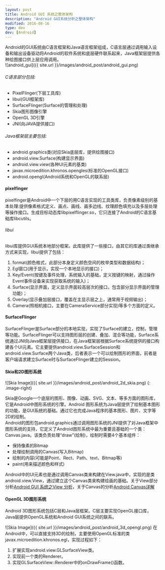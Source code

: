 ```yaml
---
layout: post
title: Android GUI 系统之整体架构
description: "Android GUI系统分析之整体架构"
modified: 2016-08-16
type: dev
dev: [Android]
---
```


Android的GUI系统由C语言框架和Java语言框架组成，C语言层通过调用输入设备和输出设备驱动将Android的软件系统和底层硬件联系起来，Java框架层提供各种绘图接口供上层应用调用。  
![android_gui]({{ site.url }}/images/android_post/android_gui.png)  

###### C语言部分包括:  

* PixelFlinger(下层工具库)
* libui(GUI框架库)
* SurfaceFlinger(Surface的管理和处理)
* Skia图形图像引擎
* OpenGL 3D引擎
* JNI(向JAVA提供接口)

###### Java框架层主要包括:

* android.graphics类(对应Skia底层库，提供绘图接口)
* android.view.Surface(构建显示界面)
* android.view.view(各种UI元素的基类)
* javax.microedition.khronos.opengles(标准的OpenGL接口)
* android.opengl(Android系统和OpenGL的联系层)   

<!-- more -->  

#### pixelfinger

pixelfinger是Android中一个下层的用C语言实现的工具类库，负责像素级别的基本处理:提供像素格式定义、画点、画线、画多边线、纹理颜色填充以及多层处理等操作接口。生成目标动态库libpixelflinger.so，它只连接了Android的C语言基础库libcutils。     

######  libui

libui库提供GUI系统本地部分框架。此库提供了一些接口，由其它的库通过类继承方式来实现，libui提供了包括：  
  1. format(颜色格式，此部分本身定义颜色空间的枚举类型和数据结构)；  
  2. Egl窗口(用于显示，实现一个本地显示的接口)；  
  3. Key/Event(按键及事件处理，系统输入的基础，定义按键的映射，通过操作Event事件设备来实现获取系统的输入)；  
  4. Surface(显示界面，定义显示界面较高层次的接口，包含部分显示界面的管理功能)；  
  5. Overlay(显示叠加层接口，覆盖在主显示层之上，通常用于视频输出)；  
  6. Camera(照相机接口，主要在CameraService部分实现)等多个方面的定义。      

#### SurfaceFlinger

SurfaceFlinger是Surface部分的本地实现，实现了Surface的建立，控制，管理等功能。SurfaceFlinger可以支持图形层的创建、叠加、混合等功能，Surface系统通过JNI向Java框架层提供接口，在Java框架层根据Surface系统提供的接口构建各个UI元素。它主要提供android.view.SurfaceSession和android.view.Surface两个Java类，后者表示一个可以绘制图形的界面，前者是客户端请求建立Surface时与SurfaceFlinger建立的Session。   



#### Skia和2D图形系统  
![Skia Image]({{ site.url }}/images/android_post/android_2d_skia.png)
{: .image-right}  

Skia是Google一个底层的图形、图像、动画、SVG、文本、等多方面的图形库，它是Android中图形系统的引擎。Android 图形系统为Java层提供了绘制基本图形的功能，是GUI系统的基础。通过它也完成Java程序的基本图形、图片、文字等2D的绘制。  
Android的图形包android.graphics通过调用图形系统的JNI提供了对Java框架中图形系统的支持，它定义了Android图形系统中最为重要且基础的一个类：Canvas.java。该类负责处理“draw”(绘制)，绘制时需要4个基本组件：

* 保持像素的Bitmap
* 处理绘制调用的Canvas(写入Bitmap)
* 绘制的内容(可能是Point、Rect、Path、text、Bitmap等)
* paint(用来描述颜色和样式)

Android中的UI元素也是通过调用Canvas类来构建在View.java中，实现的是类android.view.View，通过建立这个Canvas类来构建绘画的基础。关于View部分分析[Android GUI 系统之View 分析](https://zhoushibo.com/android/view-analyze/)，关于Canvas的分析[Android Canvas详解](https://#)

#### OpenGL 3D图形系统

Android 3D图形系统包括C层和Java层框架。C层主要实现OpenGL接口库，Java层提供OpenGL系统和Android GUI系统之间的联系。

![Skia Image]({{ site.url }}/images/android_post/android_3d_opengl.png)
在Android中，可以直接支持3D的绘制，主要使用OpenGL标准的类javax.microedition.khronos.egl，实现过程如下：  
1. 扩展实现android.view.GLSurfaceView类。  
2. 实现前一个类的Renderer。  
3. 实现GLSurfaceView::Renderer中的onDrawFrame()函数。  

